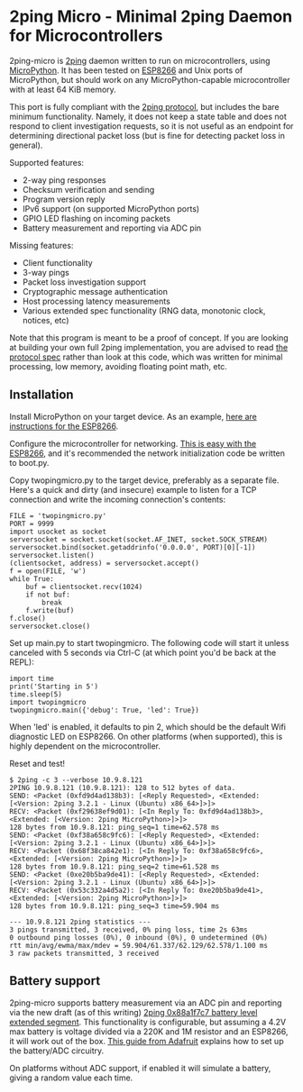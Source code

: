# 2ping Micro - Minimal 2ping Daemon for Microcontrollers

2ping-micro is [2ping](https://www.finnie.org/software/2ping/) daemon written to run on microcontrollers, using [MicroPython](https://micropython.org/).
It has been tested on [ESP8266](https://en.wikipedia.org/wiki/ESP8266) and Unix ports of MicroPython, but should work on any MicroPython-capable microcontroller with at least 64 KiB memory.

This port is fully compliant with the [2ping protocol](https://github.com/rfinnie/2ping/blob/master/doc/2ping-protocol.md), but includes the bare minimum functionality.
Namely, it does not keep a state table and does not respond to client investigation requests, so it is not useful as an endpoint for determining directional packet loss (but is fine for detecting packet loss in general).

Supported features:

* 2-way ping responses
* Checksum verification and sending
* Program version reply
* IPv6 support (on supported MicroPython ports)
* GPIO LED flashing on incoming packets
* Battery measurement and reporting via ADC pin

Missing features:

* Client functionality
* 3-way pings
* Packet loss investigation support
* Cryptographic message authentication
* Host processing latency measurements
* Various extended spec functionality (RNG data, monotonic clock, notices, etc)

Note that this program is meant to be a proof of concept.
If you are looking at building your own full 2ping implementation, you are advised to read [the protocol spec](https://github.com/rfinnie/2ping/blob/master/doc/2ping-protocol.md) rather than look at this code, which was written for minimal processing, low memory, avoiding floating point math, etc.

## Installation

Install MicroPython on your target device.
As an example, [here are instructions for the ESP8266](http://docs.micropython.org/en/latest/esp8266/esp8266/tutorial/intro.html).

Configure the microcontroller for networking.
[This is easy with the ESP8266](http://docs.micropython.org/en/latest/esp8266/esp8266/tutorial/network_basics.html), and it's recommended the network initialization code be written to boot.py.

Copy twopingmicro.py to the target device, preferably as a separate file.
Here's a quick and dirty (and insecure) example to listen for a TCP connection and write the incoming connection's contents:

```
FILE = 'twopingmicro.py'
PORT = 9999
import usocket as socket
serversocket = socket.socket(socket.AF_INET, socket.SOCK_STREAM)
serversocket.bind(socket.getaddrinfo('0.0.0.0', PORT)[0][-1])
serversocket.listen()
(clientsocket, address) = serversocket.accept()
f = open(FILE, 'w')
while True:
    buf = clientsocket.recv(1024)
    if not buf:
        break
    f.write(buf)
f.close()
serversocket.close()
```

Set up main.py to start twopingmicro.
The following code will start it unless canceled with 5 seconds via Ctrl-C (at which point you'd be back at the REPL):

```
import time
print('Starting in 5')
time.sleep(5)
import twopingmicro
twopingmicro.main({'debug': True, 'led': True})
```

When 'led' is enabled, it defaults to pin 2, which should be the default Wifi diagnostic LED on ESP8266.
On other platforms (when supported), this is highly dependent on the microcontroller.

Reset and test!

```
$ 2ping -c 3 --verbose 10.9.8.121
2PING 10.9.8.121 (10.9.8.121): 128 to 512 bytes of data.
SEND: <Packet (0xfd9d4ad138b3): [<Reply Requested>, <Extended: [<Version: 2ping 3.2.1 - Linux (Ubuntu) x86_64>]>]>
RECV: <Packet (0xf29638ef9d01): [<In Reply To: 0xfd9d4ad138b3>, <Extended: [<Version: 2ping MicroPython>]>]>
128 bytes from 10.9.8.121: ping_seq=1 time=62.578 ms
SEND: <Packet (0xf38a658c9fc6): [<Reply Requested>, <Extended: [<Version: 2ping 3.2.1 - Linux (Ubuntu) x86_64>]>]>
RECV: <Packet (0x68f38ca842e1): [<In Reply To: 0xf38a658c9fc6>, <Extended: [<Version: 2ping MicroPython>]>]>
128 bytes from 10.9.8.121: ping_seq=2 time=61.528 ms
SEND: <Packet (0xe20b5ba9de41): [<Reply Requested>, <Extended: [<Version: 2ping 3.2.1 - Linux (Ubuntu) x86_64>]>]>
RECV: <Packet (0x53c332a4d5a2): [<In Reply To: 0xe20b5ba9de41>, <Extended: [<Version: 2ping MicroPython>]>]>
128 bytes from 10.9.8.121: ping_seq=3 time=59.904 ms

--- 10.9.8.121 2ping statistics ---
3 pings transmitted, 3 received, 0% ping loss, time 2s 63ms
0 outbound ping losses (0%), 0 inbound (0%), 0 undetermined (0%)
rtt min/avg/ewma/max/mdev = 59.904/61.337/62.129/62.578/1.100 ms
3 raw packets transmitted, 3 received
```

## Battery support

2ping-micro supports battery measurement via an ADC pin and reporting via the new draft (as of this writing) [2ping 0x88a1f7c7 battery level extended segment](https://github.com/rfinnie/2ping/blob/master/doc/2ping-protocol.md#0x88a1f7c7---battery-levels).
This functionality is configurable, but assuming a 4.2V max battery is voltage divided via a 220K and 1M resistor and an ESP8266, it will work out of the box.
[This guide from Adafruit](https://learn.adafruit.com/using-ifttt-with-adafruit-io/wiring#battery-tracking) explains how to set up the battery/ADC circuitry.

On platforms without ADC support, if enabled it will simulate a battery, giving a random value each time.
